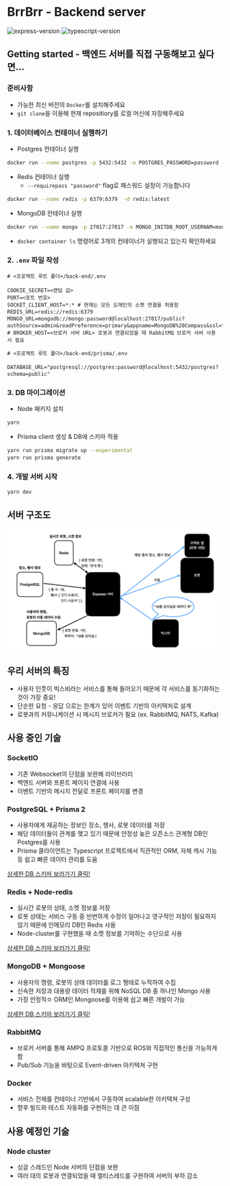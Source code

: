 # BrrBrr - Backend server

![express-version](https://img.shields.io/badge/express-4.17.1-infomational)
![typescript-version](https://img.shields.io/badge/typescript-3.9-blue)

## Getting started - 백엔드 서버를 직접 구동해보고 싶다면...

### 준비사항

- 가능한 최신 버전의 `Docker`를 설치해주세요
- `git clone`을 이용해 현재 repositiory를 로컬 머신에 자장해주세요

### 1. 데이터베이스 컨테이너 실행하기

- Postgres 컨테이너 실행

```bash
docker run --name postgres -p 5432:5432 -e POSTGRES_PASSWORD=password -d postgres:latest
```

- Redis 컨테이너 실행
  - `--requirepass "password"` flag로 패스워드 설정이 가능합니다

```bash
docker run --name redis -p 6379:6379  -d redis:latest
```

- MongoDB 컨테이너 실행

```bash
docker run --name mongo -p 27017:27017 -e MONGO_INITDB_ROOT_USERNAM=mongo -e MONGO_INITDB_ROOT_PASSWORD=password -d mongo:latest
```

- `docker container ls` 명령어로 3개의 컨테이너가 실행되고 있는지 확인하세요

### 2. `.env` 파일 작성

```
# <프로젝트 루트 폴더>/back-end/.env

COOKIE_SECRET=<랜덤 값>
PORT=<포트 번호>
SOCKET_CLIENT_HOST=*:* # 현재는 모든 도메인의 소켓 연결을 허용함
REDIS_URL=redis://redis:6379
MONGO_URL=mongodb://mongo:password@localhost:27017/public?authSource=admin&readPreference=primary&appname=MongoDB%20Compass&ssl=false
# BROKER_HOST=<브로커 서버 URL> 로봇과 연결되었을 때 RabbitMQ 브로커 서버 사용 시 필요
```

```
# <프로젝트 루트 폴더>/back-end/prisma/.env

DATABASE_URL="postgresql://postgres:password@localhost:5432/postgres?schema=public"
```

### 3. DB 마이그레이션

- Node 패키지 설치

```bash
yarn
```

- Prisma client 생성 & DB에 스키마 적용

```bash
yarn run prisma migrate up --experimental
yarn run prisma generate
```

### 4. 개발 서버 시작

```bash
yarn dev
```

## 서버 구조도

![서버 구조도](./images/serverMap.jpeg)

## 우리 서버의 특징

- 사용자 인풋이 빅스비라는 서비스를 통해 들어오기 때문에 각 서비스를 동기화하는 것이 가장 중요!
- 단순한 요청 - 응답 으로는 한계가 있어 이벤트 기반의 아키텍처로 설계
- 로봇과의 커뮤니케이션 시 메시지 브로커가 필요 (ex. RabbitMQ, NATS, Kafka)

## 사용 중인 기술

### SocketIO

- 기존 Websocket의 단점을 보완해 라이브러리
- 백엔드 서버와 프론트 페이지 연결에 사용
- 이벤트 기반의 메시지 전달로 프론트 페이지를 변경

### PostgreSQL + Prisma 2

- 사용자에게 제공하는 정보인 장소, 행사, 로봇 데이터를 저장
- 해당 데이터들이 관계를 맺고 있기 때문에 안정성 놎은 오픈소스 관계형 DB인 Postgres를 사용
- Prisma 클라이언트는 Typescript 프로젝트에서 직관적인 ORM, 자체 캐시 기능 등 쉽고 빠른 데이터 관리를 도움

[상세한 DB 스키마 보러가기 클릭!](../docs/DB-스키마-정리/README.md#PostgreSQL)

### Redis + Node-redis

- 실시간 로봇의 상태, 소켓 정보를 저장
- 로봇 상태는 서비스 구동 중 빈번하게 수정이 일어나고 영구적인 저장이 필요하지 않기 때문에 인메모리 DB인 Redis 사용
- Node-cluster를 구현했을 때 소켓 정보를 기억하는 수단으로 사용

[상세한 DB 스키마 보러가기 클릭!](../docs/DB-스키마-정리/README.md#Redis)

### MongoDB + Mongoose

- 사용자의 명령, 로봇의 상태 데이터를 로그 형태로 누적하여 수집
- 신속한 저장과 대용량 데이터 적재를 위해 NoSQL DB 중 하나인 Mongo 사용
- 가장 안정적ㅇ ORM인 Mongoose를 이용해 쉽고 빠른 개발이 가능

[상세한 DB 스키마 보러가기 클릭!](../docs/DB-스키마-정리/README.md#MongoDB)

### RabbitMQ

- 브로커 서버를 통해 AMPQ 프로토콜 기반으로 ROS와 직접적인 통신을 가능하게 함
- Pub/Sub 기능을 바탕으로 Event-driven 아키텍쳐 구현

### Docker

- 서비스 전체를 컨테이너 기반에서 구동하여 scalable한 아키텍쳐 구성
- 향후 빌드와 테스트 자동화를 구현하는 데 큰 이점

## 사용 예정인 기술

### Node cluster

- 싱글 스레드인 Node 서버의 단점을 보완
- 여러 대의 로봇과 연결되었을 때 멀티스레드를 구현하여 서버의 부하 감소
